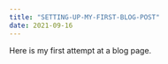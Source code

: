 ```yaml
---
title: "SETTING-UP-MY-FIRST-BLOG-POST"
date: 2021-09-16
---
```



Here is my first attempt at a blog page. 